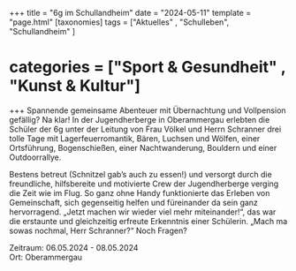 +++
title = "6g im Schullandheim"
date = "2024-05-11"
template = "page.html"
[taxonomies]
tags = ["Aktuelles" , "Schulleben", "Schullandheim" ]
# categories = ["Sport & Gesundheit" , "Kunst & Kultur"]
+++
Spannende gemeinsame Abenteuer mit Übernachtung und Vollpension gefällig? Na klar! In der Jugendherberge in Oberammergau erlebten die Schüler der 6g unter der Leitung von Frau Völkel und Herrn Schranner drei tolle Tage mit Lagerfeuerromantik, Bären, Luchsen und Wölfen, einer Ortsführung, Bogenschießen, einer Nachtwanderung, Bouldern und einer Outdoorrallye. 

<!-- more -->

Bestens betreut (Schnitzel gab’s auch zu essen!) und versorgt durch die freundliche, hilfsbereite und motivierte Crew der Jugendherberge verging die Zeit wie im Flug. So ganz ohne Handy funktionierte das Erleben von Gemeinschaft, sich gegenseitig helfen und füreinander da sein ganz hervorragend. „Jetzt machen wir wieder viel mehr miteinander!“, das war die erstaunte und gleichzeitig erfreute Erkenntnis einer Schülerin. „Mach ma sowas nochmal, Herr Schranner?“ Noch Fragen?

Zeitraum: 06.05.2024 - 08.05.2024   
Ort: Oberammergau
